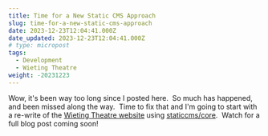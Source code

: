 ```yaml
---
title: Time for a New Static CMS Approach
slug: time-for-a-new-static-cms-approach
date: 2023-12-23T12:04:41.000Z
date_updated: 2023-12-23T12:04:41.000Z
# type: micropost
tags:
  - Development
  - Wieting Theatre
weight: -20231223
---
```


Wow, it's been way too long since I posted here.  So much has happened, and been missed along the way.  Time to fix that and I'm going to start with a re-write of the [Wieting Theatre website](https://wieting.TamaToledo.com) using [staticcms/core](https://www.npmjs.com/package/@staticcms/core).  Watch for a full blog post coming soon!
